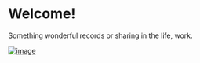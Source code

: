 Welcome!
=====================
Something wonderful records or sharing in the life, work. 

[![image](http://www.evel.cn/post/upload/wechat_moment.jpg)](http://www.evel.cn/post/upload/wechat_moment.jpg)
